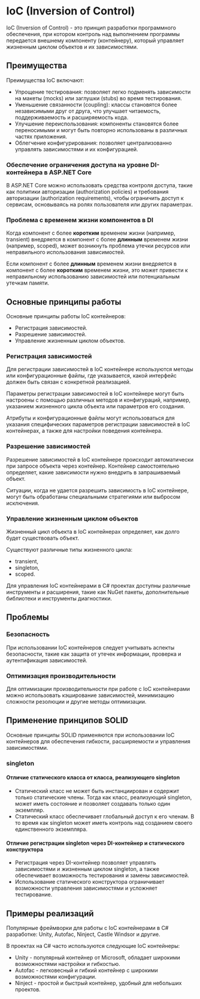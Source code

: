 # IoC (Inversion of Control)

IoC (Inversion of Control) - это принцип разработки программного обеспечения, при котором контроль над выполнением программы передается внешнему компоненту (контейнеру), который управляет жизненным циклом объектов и их зависимостями. 

## Преимущества

Преимущества IoC включают:
- Упрощение тестирования: позволяет легко подменять зависимости на макеты (mocks) или заглушки (stubs) во время тестирования.
- Уменьшение связанности (coupling): классы становятся более независимыми друг от друга, что улучшает читаемость, поддерживаемость и расширяемость кода.
- Улучшение переиспользования: компоненты становятся более переносимыми и могут быть повторно использованы в различных частях приложения.
- Облегчение конфигурирования: позволяет централизованно управлять зависимостями и их конфигурацией.

### Обеспечение ограничения доступа на уровне DI-контейнера в ASP.NET Core

В ASP.NET Core можно использовать средства контроля доступа, такие как политики авторизации (authorization policies) и требования авторизации (authorization requirements), чтобы ограничить доступ к сервисам, основываясь на ролях пользователя или других параметрах.

### Проблема с временем жизни компонентов в DI

Когда компонент с более **коротким** временем жизни (например, transient) внедряется в компонент с более **длинным** временем жизни (например, scoped), может возникнуть проблема утечки ресурсов или неправильного использования зависимостей.

Если компонент с более **длинным** временем жизни внедряется в компонент с более **коротким** временем жизни, это может привести к неправильному использованию зависимостей или потенциальным утечкам памяти.

## Основные принципы работы

Основные принципы работы IoC контейнеров:
- Регистрация зависимостей.
- Разрешение зависимостей.
- Управление жизненным циклом объектов.

### Регистрация зависимостей

Для регистрации зависимостей в IoC контейнере используются методы или конфигурационные файлы, где указывается, какой интерфейс должен быть связан с конкретной реализацией.

Параметры регистрации зависимостей в IoC контейнере могут быть настроены с помощью различных методов и конфигураций, например, указанием жизненного цикла объекта или параметров его создания.

Атрибуты и конфигурационные файлы могут использоваться для указания специфических параметров регистрации зависимостей в IoC контейнерах, а также для настройки поведения контейнера.

### Разрешение зависимостей

Разрешение зависимостей в IoC контейнере происходит автоматически при запросе объекта через контейнер. Контейнер самостоятельно определяет, какие зависимости нужно внедрить в запрашиваемый объект.

Ситуации, когда не удается разрешить зависимость в IoC контейнере, могут быть обработаны специальными стратегиями или выбросом исключения.

### Управление жизненным циклом объектов

Жизненный цикл объекта в IoC контейнерах определяет, как долго будет существовать объект. 

Существуют различные типы жизненного цикла: 
- transient, 
- singleton, 
- scoped.

Для управления IoC контейнерами в C# проектах доступны различные инструменты и расширения, такие как NuGet пакеты, дополнительные библиотеки и инструменты диагностики.

## Проблемы

### Безопасность

При использовании IoC контейнеров следует учитывать аспекты безопасности, такие как защита от утечек информации, проверка и аутентификация зависимостей.

### Оптимизация производительности

Для оптимизации производительности при работе с IoC контейнерами можно использовать кэширование зависимостей, минимизацию сложности резолюции и другие методы оптимизации.

## Применение принципов SOLID

Основные принципы SOLID применяются при использовании IoC контейнеров для обеспечения гибкости, расширяемости и управления зависимостями.

### singleton

#### Отличие статического класса от класса, реализующего singleton

- Статический класс не может быть инстанциирован и содержит только статические члены. Тогда как класс, реализующий singleton, может иметь состояние и позволяет создавать только один экземпляр.
- Статический класс обеспечивает глобальный доступ к его членам. В то время как singleton может иметь контроль над созданием своего единственного экземпляра.

#### Отличие регистрации singleton через DI-контейнер и статического конструктора

- Регистрация через DI-контейнер позволяет управлять зависимостями и жизненным циклом singleton, а также обеспечивает возможность тестирования и замены зависимостей.
- Использование статического конструктора ограничивает возможности управления зависимостями и усложняет тестирование.

## Примеры реализаций

Популярные фреймворки для работы с IoC контейнерами в C# разработке: Unity, Autofac, Ninject, Castle Windsor и другие.

В проектах на C# часто используются следующие IoC контейнеры:
- Unity - популярный контейнер от Microsoft, обладает широкими возможностями настройки и гибкостью.
- Autofac - легковесный и гибкий контейнер с широкими возможностями конфигурации.
- Ninject - простой и быстрый контейнер, удобный для небольших проектов.
